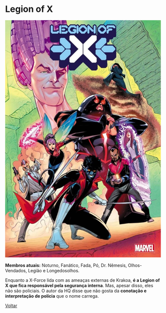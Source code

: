 # Legion of X

![Legion of X](/Images/todas-equipes-marvel-250422-3-675x1024.jpg "Legion")


**Membros atuais:**  Noturno, Fanático, Fada, Pó, Dr. Nêmesis, Olhos-Vendados, Legião e Longedosolhos.

Enquanto a X-Force lida com as ameaças externas de Krakoa,  **é a Legion of X que fica responsável pela segurança interna**. Mas, apesar disso, eles não são policiais. O autor da HQ disse que não gosta da  **conotação e interpretação de polícia**  que o nome carrega.

[Voltar](https://github.com/leonardovenan/git-readme/blob/master/README.md)


